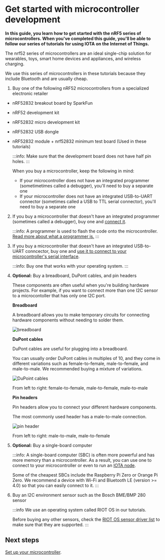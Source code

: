 # Get started with microcontroller development

**In this guide, you learn how to get started with the nRF5 series of  microcontrollers. When you've completed this guide, you'll be able to follow our series of tutorials for using IOTA on the Internet of Things.**

The nrf52 series of microcontrollers are an ideal single-chip solution for wearables, toys, smart home devices and appliances, and wireless charging.

We use this series of microcontrollers in these tutorials because they include Bluetooth and are usually cheap. 

1. Buy one of the following nRF52 microcontrollers from a specialized electronic retailer
    
- nRF52832 breakout board by SparkFun
- nRF52 development kit
- nRF52832 micro development kit
- nRF52832 USB dongle
- nRF52832 module + nrf52832 minimum test board (Used in these tutorials)

    :::info:
    Make sure that the development board does not have half pin holes.
    :::

    When you buy a microcontroller, keep the following in mind:

    - If your microcontroller does not have an integrated programmer (sometimetimes called a debugger), you'll need to buy a separate one
    - If your microcontroller does not have an integrated USB-to-UART connector (sometimes called a USB to TTL serial connector), you'll need to buy a separate one
    
2. If you buy a microcontroller that doesn't have an integrated programmer (sometimes called a debugger), buy one and [connect it](../how-to-guides/connect-programmer.md).

    :::info:
    A programmer is used to flash the code onto the microcontroller. 
    [Read more about what a programmer is.](https://www.engineersgarage.com/tutorials/microcontroller-programmer-burner)
    :::
    
3. If you buy a microcontroller that doesn't have an integrated USB-to-UART conncector, buy one and [use it to connect to your microcontroller's serial interface](../how-to-guides/connect-to-serial-interface.md).
    
    :::info:
    Buy one that works with your operating system.
    :::
    
4. **Optional:** Buy a breadboard, DuPont cables, and pin headers

    These components are often useful when you're building hardware projects.
    For example, if you want to connect more than one I2C sensor to a microcontoller that has only one I2C port.

    **Breadboard**
    
    A breadboard allows you to make temporary circuits for connecting hardware components without needing to solder them.
    
    ![breadboard](../images/breadboards.png)

    **DuPont cables**

    DuPont cables are useful for plugging into a breadboard.
    
    You can usually order DuPont cables in multiples of 10, and they come in different variations such as female-to-female, male-to-female, and male-to-male. We recommended buying a mixture of variations.
    
    ![DuPoint cables](../images/dupont_cable.png)
    
    From left to right: female-to-female, male-to-female, male-to-male
    
    **Pin headers**

    Pin headers allow you to connect your different hardware components.
    
    The most commonly used header has a male-to-male connection.
    
    ![pin header](../images/pin_header.png)
    
    From left to right: male-to-male, male-to-female 
    
6. **Optional:** Buy a single-board computer

    :::info:
    A single-board computer (SBC) is often more powerful and has more memory than a microcontroller. As a result, you can use one to connect to your microcontroller or even to run an [IOTA node](root://ciri/0.1/how-to-guides/run-a-ciri-node-on-an-sbc.md).
    
    Some of the cheapest SBCs include the Raspberry Pi Zero or Orange Pi Zero. 
    We recommend a device with Wi-Fi and Bluetooth LE (version >= 4.0) so that you can easily connect to it.
    :::

7. Buy an I2C environment sensor such as the Bosch BME/BMP 280 sensor

    :::info
    We use an operating system called RIOT OS in our tutorials.
    
    Before buying any other sensors, check the [RIOT OS sensor driver list](http://riot-os.org/api/group__drivers__sensors.html) to make sure that they are supported.
    :::

## Next steps

[Set up your microcontroller](../how-to-guides/set-up-nrf52-microcontroller.md).
    
    